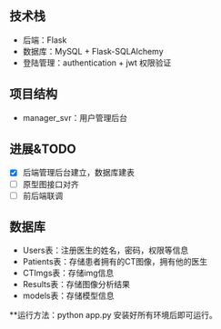 ## 技术栈

- 后端：Flask
- 数据库：MySQL + Flask-SQLAlchemy
- 登陆管理：authentication + jwt 权限验证

## 项目结构

- manager_svr：用户管理后台

## 进展&TODO

- [x] 后端管理后台建立，数据库建表
- [ ]  原型图接口对齐
- [ ]  前后端联调

## 数据库
- Users表：注册医生的姓名，密码，权限等信息
- Patients表：存储患者拥有的CT图像，拥有他的医生
- CTImgs表：存储img信息
- Results表：存储图像分析结果
- models表：存储模型信息

**运行方法：python app.py 安装好所有环境后即可运行。
